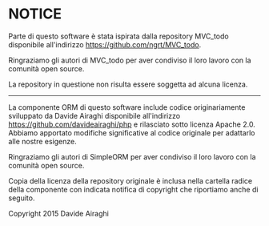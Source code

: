 NOTICE
======

Parte di questo software è stata ispirata dalla repository MVC_todo disponibile all'indirizzo https://github.com/ngrt/MVC_todo.

Ringraziamo gli autori di MVC_todo per aver condiviso il loro lavoro con la comunità open source.

La repository in questione non risulta essere soggetta ad alcuna licenza.

---

La componente ORM di questo software include codice originariamente sviluppato da Davide Airaghi disponibile all'indirizzo https://github.com/davideairaghi/php e rilasciato sotto licenza Apache 2.0. Abbiamo apportato modifiche significative al codice originale per adattarlo alle nostre esigenze.

Ringraziamo gli autori di SimpleORM per aver condiviso il loro lavoro con la comunità open source.

Copia della licenza della repository originale è inclusa nella cartella radice della componente con indicata notifica di copyright che riportiamo anche di seguito.

Copyright 2015 Davide Airaghi
